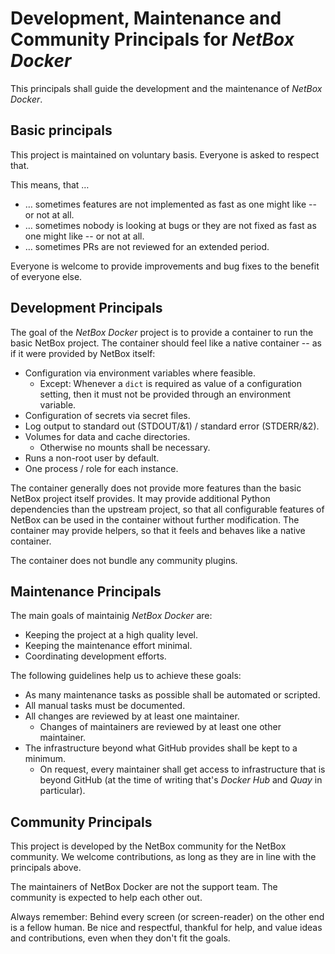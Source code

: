 # Development, Maintenance and Community Principals for _NetBox Docker_

This principals shall guide the development and the maintenance of _NetBox Docker_.

## Basic principals

This project is maintained on voluntary basis.
Everyone is asked to respect that.

This means, that …

- … sometimes features are not implemented as fast as one might like -- or not at all.
- … sometimes nobody is looking at bugs or they are not fixed as fast as one might like -- or not at all.
- … sometimes PRs are not reviewed for an extended period.

Everyone is welcome to provide improvements and bug fixes to the benefit of everyone else.

## Development Principals

The goal of the _NetBox Docker_ project is to provide a container to run the basic NetBox project.
The container should feel like a native container -- as if it were provided by NetBox itself:

- Configuration via environment variables where feasible.
  - Except: Whenever a `dict` is required as value of a configuration setting,
    then it must not be provided through an environment variable.
- Configuration of secrets via secret files.
- Log output to standard out (STDOUT/&1) / standard error (STDERR/&2).
- Volumes for data and cache directories.
  - Otherwise no mounts shall be necessary.
- Runs a non-root user by default.
- One process / role for each instance.

The container generally does not provide more features than the basic NetBox project itself provides.
It may provide additional Python dependencies than the upstream project,
so that all configurable features of NetBox can be used in the container without further modification.
The container may provide helpers, so that it feels and behaves like a native container.

The container does not bundle any community plugins.

## Maintenance Principals

The main goals of maintainig _NetBox Docker_ are:

- Keeping the project at a high quality level.
- Keeping the maintenance effort minimal.
- Coordinating development efforts.

The following guidelines help us to achieve these goals:

- As many maintenance tasks as possible shall be automated or scripted.
- All manual tasks must be documented.
- All changes are reviewed by at least one maintainer.
  - Changes of maintainers are reviewed by at least one other maintainer.
- The infrastructure beyond what GitHub provides shall be kept to a minimum.
  - On request, every maintainer shall get access to infrastructure that is beyond GitHub (at the time of writing that's _Docker Hub_ and _Quay_ in particular).

## Community Principals

This project is developed by the NetBox community for the NetBox community.
We welcome contributions, as long as they are in line with the principals above.

The maintainers of NetBox Docker are not the support team.
The community is expected to help each other out.

Always remember:
Behind every screen (or screen-reader) on the other end is a fellow human.
Be nice and respectful, thankful for help,
and value ideas and contributions,
even when they don't fit the goals.
